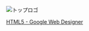 
![トップロゴ](http://kakym.github.io/work/0-tilemine.png)


[HTML5 - Google Web Designer](http://kakym.github.io/work/logo.html)
